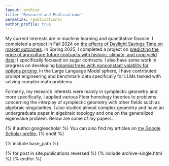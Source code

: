 ```yaml
---
layout: archive
title: "Research and Publications"
permalink: /publications/
author_profile: true
---
```

My current interests are in machine learning and quantitative finance. I completed a project in Fall 2024 on [the effects of Daylight Savings Time on market outcomes](https://www.erdosinstitute.org/project-database/fall-2024/data-science-boot-camp/the-effects-of-daylight-savings-on-market-outcomes). In Spring 2025, I completed a project on [predicting the price of agriculture future contracts with historic, climate, and crop yield data](https://tianhaow.github.io/ErdosAgriDerivPredict/); I specifically focused on sugar contracts. I also have some work in progress on developing [binomial trees with nonconstant volatility for options pricing](https://github.com/sunscorched/OptionsPricing). In the Large Language Model sphere, I have contributed prompt engineering and benchmark data specifically for LLMs tasked with solving complex math problems. 

Formerly, my research interests were mainly in symplectic geometry and more specifically, I applied various Floer homology theories to problems concerning the interplay of symplectic geometry with other fields such as algebraic singularities. I also studied almost complex geometry and have an undergraduate paper in algebraic topology and one on the generalized eigenvalue problem. Below are some of my papers.

{% if author.googlescholar %}
  You can also find my articles on <u><a href="{{author.googlescholar}}">my Google Scholar profile</a>.</u>
{% endif %}

{% include base_path %}

{% for post in site.publications reversed %}
  {% include archive-single.html %}
{% endfor %}

